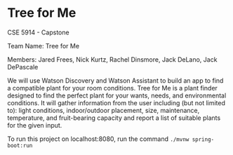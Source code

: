 # Tree for Me

CSE 5914 - Capstone

Team Name: Tree for Me

Members:
Jared Frees, 
Nick Kurtz, 
Rachel Dinsmore, 
Jack DeLano, 
Jack DePascale

We will use Watson Discovery and Watson Assistant to build an app to find a compatible plant for your room conditions. Tree for Me is a plant finder designed to find the perfect plant for your wants, needs, and environmental conditions. It will gather information from the user including (but not limited to): light conditions, indoor/outdoor placement, size, maintenance, temperature, and fruit-bearing capacity and report a list of suitable plants for the given input.


To run this project on localhost:8080, run the command `./mvnw spring-boot:run`
